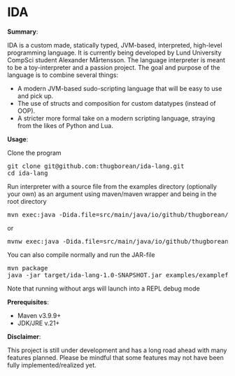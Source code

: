 # **IDA**

**Summary**:

IDA is a custom made, statically typed, JVM-based, interpreted, high-level programming language. It is currently being developed by Lund University CompSci student Alexander Mårtensson. The language interpreter is meant to be a toy-interpreter and a passion project.
The goal and purpose of the language is to combine several things:
  * A modern JVM-based sudo-scripting language that will be easy to use and pick up.
  * The use of structs and composition for custom datatypes (instead of OOP).
  * A stricter more formal take on a modern scripting language, straying from the likes of Python and Lua.

**Usage**:

Clone the program
<pre>
git clone git@github.com:thugborean/ida-lang.git
cd ida-lang
</pre>
Run interpreter with a source file from the examples directory (optionally your own) as an argument using maven/maven wrapper and being in the root directory
<pre>
mvn exec:java -Dida.file=src/main/java/io/github/thugborean/examples/examplefile.ida
</pre>
or
<pre>
mvnw exec:java -Dida.file=src/main/java/io/github/thugborean/examples/examplefile.ida
</pre>
You can also compile normally and run the JAR-file
<pre>
mvn package
java -jar target/ida-lang-1.0-SNAPSHOT.jar examples/examplefile.ida
</pre>
Note that running without args will launch into a REPL debug mode

**Prerequisites**:

  * Maven v3.9.9+
  * JDK/JRE v.21+

**Disclaimer**:

This project is still under development and has a long road ahead with many features planned. Please be mindful that some features may not have been fully implemented/realized yet.
